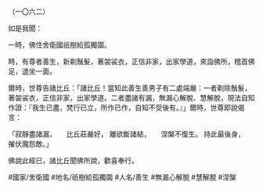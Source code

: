 （一〇六二）

如是我聞：

一時，佛住舍衛國祇樹給孤獨園。

時，有尊者善生，新剃鬚髮，著袈裟衣，正信非家，出家學道，來詣佛所，稽首佛足，退坐一面。

爾時，世尊告諸比丘：「諸比丘！當知此善生善男子有二處端嚴：一者剃除鬚髮，著袈裟衣，正信非家，出家學道。二者盡諸有漏，無漏心解脫、慧解脫，現法自知作證：『我生已盡，梵行已立，所作已作，自知不受後有。』」爾時，世尊即說偈言：

「寂靜盡諸漏，　　比丘莊嚴好，
離欲斷諸結，　　涅槃不復生。
持此最後身，　　摧伏魔怨敵。」

佛說此經已，諸比丘聞佛所說，歡喜奉行。

#國家/舍衛國
#地名/祇樹給孤獨園
#人名/善生
#無漏心解脫
#慧解脫
#涅槃
